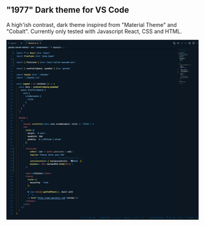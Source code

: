 ## "1977" Dark theme for VS Code

A high'ish contrast, dark theme inspired from "Material Theme" and "Cobalt". Currently only tested with Javascript React, CSS and HTML.

![1977](preview.png)
